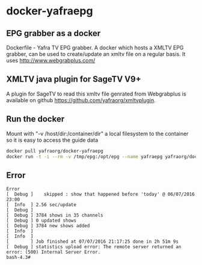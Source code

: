 # docker-yafraepg

## EPG grabber as a docker
Dockerfile - Yafra TV EPG grabber. A docker which hosts a XMLTV EPG grabber, can be used to create/update an xmltv file
on a regular basis. It uses http://www.webgrabplus.com/

## XMLTV java plugin for SageTV V9+
A plugin for SageTV to read this xmltv file genrated from Webgrabplus is available
on github https://github.com/yafraorg/xmltvplugin.

## Run the docker
Mount with "-v /host/dir:/container/dir" a local filesystem to the container so it is easy to access the guide data

```bash
docker pull yafraorg/docker-yafraepg
docker run -t -i --rm -v /tmp/epg:/opt/epg --name yafraepg yafraorg/docker-yafraepg
```

## Error
```
Error
[  Debug ]    skipped : show that happened before 'today' @ 06/07/2016 23:00
[  Info  ] 2.56 sec/update
[  Debug ] 
[  Debug ] 3784 shows in 35 channels
[  Debug ] 0 updated shows
[  Debug ] 3784 new shows added
[  Info  ] 
[  Info  ] 
[        ] Job finished at 07/07/2016 21:17:25 done in 2h 51m 9s
[  Debug ] statistics upload error: The remote server returned an error: (500) Internal Server Error.
bash-4.3# 
```


